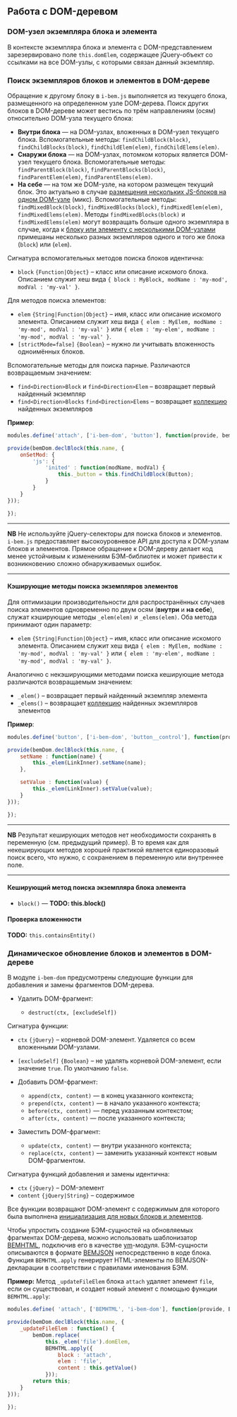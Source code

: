 <a name="dom"></a>
## Работа с DOM-деревом

<a name="domElem"></a>
### DOM-узел экземпляра блока и элемента

В контексте экземпляра блока и элемента с DOM-представлением зарезервировано поле `this.domElem`,
содержащее jQuery-объект со ссылками на все DOM-узлы, с которыми связан данный экземпляр.

<a name="api-find"></a>
### Поиск экземпляров блоков и элементов в DOM-дереве

Обращение к другому блоку в `i-bem.js` выполняется из текущего блока, размещенного на определенном узле DOM-дерева.
Поиск других блоков в DOM-дереве может вестись по трём направлениям (осям) относительно DOM-узла текущего блока:

* **Внутри блока** — на DOM-узлах, вложенных в DOM-узел текущего блока.
  Вспомогательные методы: `findChildBlock(block)`, `findChildBlocks(block)`, `findChildElem(elem)`, `findChildElems(elem)`.
* **Снаружи блока** — на DOM-узлах, потомком которых является DOM-узел текущего блока.
  Вспомогательные методы: `findParentBlock(block)`, `findParentBlocks(block)`, `findParentElem(elem)`, `findParentElems(elem)`.
* **На себе** — на том же DOM-узле, на котором размещен текущий блок.
  Это актуально в случае [размещения нескольких JS-блоков на одном DOM-узле](i-bem-js-html-binding.ru.md#html-mixes) (микс).
  Вспомогательные методы: `findMixedBlock(block)`, `findMixedBlocks(block)`, `findMixedElem(elem)`, `findMixedElems(elem)`.
  Методы `findMixedBlocks(block)` и `findMixedElems(elem)` могут возвращать больше одного экземпляра в случае,
  когда к [блоку или элементу с несколькими DOM-узлами](i-bem-js-html-binding#distrib-block)
  примешаны несколько разных экземпляров одного и того же блока (`block`) или (`elem`).

Сигнатура вспомогательных методов поиска блоков идентична:

* `block` `{Function|Object}` – класс или описание искомого блока. Описанием служит хеш вида `{ block : MyBlock, modName : 'my-mod', modVal : 'my-val' }`.

Для методов поиска элементов:

* `elem` `{String|Function|Object}` – имя, класс или описание искомого элемента. Описанием служит хеш вида `{ elem : MyElem, modName : 'my-mod', modVal : 'my-val' }` или `{ elem : 'my-elem', modName : 'my-mod', modVal : 'my-val' }`.
* `[strictMode=false]` `{Boolean}` – нужно ли учитывать вложенность одноимённых блоков.

Вспомогательные методы для поиска парные. Различаются возвращаемым значением:

* `find<Direction>Block` и `find<Direction>Elem` – возвращает первый найденный экземпляр
* `find<Direction>Blocks` `find<Direction>Elems` – возвращает [коллекцию](i-bem-js-collections.ru.md) найденных экземпляров

**Пример**:

```js
modules.define('attach', ['i-bem-dom', 'button'], function(provide, bemDom, Button) {

provide(bemDom.declBlock(this.name, {
    onSetMod: {
        'js': {
            'inited' : function(modName, modVal) {
                this._button = this.findChildBlock(Button);
            }
        }
    }
}));

});
```


***

**NB** Не используйте jQuery-селекторы для поиска блоков и элементов.
`i-bem.js` предоставляет высокоуровневое API для доступа к DOM-узлам блоков и элементов.
Прямое обращение к DOM-дереву делает код менее устойчивым к изменениям БЭМ-библиотек и может привести
к возникновению сложно обнаруживаемых ошибок.

***

<a name="elem-api"></a>
#### Кэширующие методы поиска экземпляров элементов

Для оптимизации производительности для распространённых случаев поиска элементов одновременно по двум осям (**внутри** и **на себе**),
служат кэширующие методы `_elem(elem)` и `_elems(elem)`. Оба метода принимают один параметр:

* `elem` `{String|Function|Object}` – имя, класс или описание искомого элемента. Описанием служит хеш вида `{ elem : MyElem, modName : 'my-mod', modVal : 'my-val' }` или `{ elem : 'my-elem', modName : 'my-mod', modVal : 'my-val' }`.

Аналогично с некэширующими методами поиска кеширующие метода различаются возвращаемым значением:

* `_elem()` – возвращает первый найденный экземпляр элемента
* `_elems()` – возвращает [коллекцию](i-bem-js-collections.ru.md) найденных экземпляров элементов

**Пример**:

```js
modules.define('button', ['i-bem-dom', 'button__control'], function(provide, bemDom, ButtonControl) {

provide(bemDom.declBlock(this.name, {
    setName : function(name) {
        this._elem(LinkInner).setName(name);
    },

    setValue : function(value) {
        this._elem(LinkInner).setValue(value);
    }
}));

});
```

***

**NB** Результат кеширующих методов нет необходимости сохранять в переменную (см. предыдущий пример).
В то время как для некеширующих методов хорошей практикой является единоразовый поиск всего,
что нужно, с сохранением в переменную или внутреннее поле.

***

<a name="block-api"></a>
#### Кеширующий метод поиска экземпляра блока элемента

* `block()` — **TODO: this.block()**

<a name="contains"></a>
#### Проверка вложенности

**TODO:** `this.containsEntity()`

<a name="dynamic"></a>
### Динамическое обновление блоков и элементов в DOM-дереве

В модуле `i-bem-dom` предусмотрены следующие функции для добавления и замены фрагментов DOM-дерева.

* Удалить DOM-фрагмент:

  * `destruct(ctx, [excludeSelf])`

Сигнатура функции:

  * `ctx` `{jQuery}` – корневой DOM-элемент. Удаляется со всем вложенными DOM-узлами.
  * `[excludeSelf]` `{Boolean}` – не удалять корневой DOM-элемент, если значение `true`. По умолчанию `false`.

* Добавить DOM-фрагмент:

  * `append(ctx, content)` —  в конец указанного контекста;
  * `prepend(ctx, content)` — в начало указанного контекста;
  * `before(ctx, content)` — перед указанным контекстом;
  * `after(ctx, content)` — после указанного контекста;

* Заместить DOM-фрагмент:

  * `update(ctx, content)` —  внутри указанного контекста;
  * `replace(ctx, content)` — заменить указанный контекст новым DOM-фрагментом.

Сигнатура функций добавления и замены идентична:

* `ctx` `{jQuery}` – DOM-элемент
* `content` `{jQuery|String}` – содержимое

Все функции возвращают DOM-элемент с содержимым для которого была выполнена [инициализация для новых блоков и элементов](i-bem-js-init.ru.md#init-fragment).

Чтобы упростить создание БЭМ-сущностей на обновляемых фрагментах DOM-дерева,
можно использовать шаблонизатор [BEMHTML](https://ru.bem.info/technology/bemhtml/current/intro/), подключив его в качестве [ym][]-модуля.
БЭМ-сущности описываются в формате [BEMJSON](https://ru.bem.info/technology/bemjson/current/bemjson/) непосредственно в коде блока.
Функция `BEMHTML.apply` генерирует HTML-элементы по BEMJSON-декларации в соответствии с правилами именования БЭМ.

**Пример:** Метод `_updateFileElem` блока `attach` удаляет элемент `file`, если он существовал,
и создает новый элемент с помощью функции `BEMHTML.apply`:

```js
modules.define( 'attach', ['BEMHTML', 'i-bem-dom'], function(provide, BEMHTML, bemDom) {

provide(bemDom.declBlock(this.name, {
    _updateFileElem : function() {
        bemDom.replace(
            this._elem('file').domElem,
            BEMHTML.apply({
                block : 'attach',
                elem : 'file',
                content : this.getValue()
            }));
        return this;
    }
}));

});
```


[ym]: https://github.com/ymaps/modules

[i-bem]: https://ru.bem.info/libs/bem-core/current/desktop/i-bem/jsdoc/

[i-bem-dom]: https://ru.bem.info/libs/bem-core/current/desktop/i-bem-dom/jsdoc/
